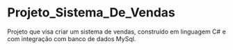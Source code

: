 # Projeto_Sistema_De_Vendas
Projeto que visa criar um sistema de vendas, construído em linguagem C# e com integração com banco de dados MySql.
